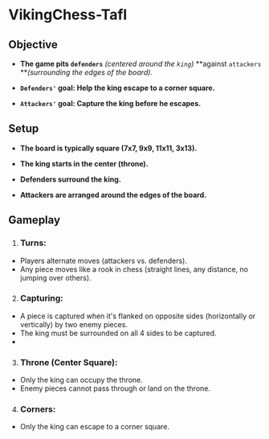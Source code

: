 # VikingChess-Tafl


## Objective 
+ **The game pits `defenders`** _(centered around the `king`)_ **against `attackers` **_(surrounding the edges of the board)_.

+ **`Defenders'` goal: Help the king escape to a corner square.**

+ **`Attackers'` goal: Capture the king before he escapes.**

## Setup

+ **The board is typically square (7x7, 9x9, 11x11, 3x13).**

+ **The king starts in the center (throne).**

+ **Defenders surround the king.**

+ **Attackers are arranged around the edges of the board.**

## Gameplay
1. ### Turns:

+ Players alternate moves (attackers vs. defenders).
+ Any piece moves like a rook in chess (straight lines, any distance, no jumping over others).
2. ### Capturing:

+ A piece is captured when it's flanked on opposite sides (horizontally or vertically) by two enemy pieces.
+ The king must be surrounded on all 4 sides to be captured.
+ 
3. ### Throne (Center Square):

+ Only the king can occupy the throne.
+ Enemy pieces cannot pass through or land on the throne.
4. ### Corners:

+ Only the king can escape to a corner square.
